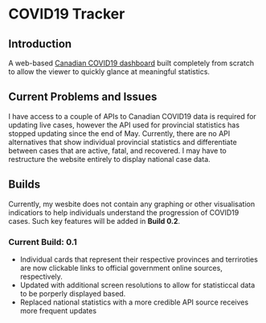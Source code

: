 # COVID19 Tracker

## Introduction
A web-based [Canadian COVID19 dashboard](http://coviddashboard.ca/) built completely from scratch to allow the viewer to quickly glance at meaningful statistics.

## Current Problems and Issues
I have access to a couple of APIs to Canadian COVID19 data is required for updating live cases, however the API used for provincial statistics has stopped updating since the end of May. Currently, there are no API alternatives that show individual provincial statistics and differentiate between cases that are active, fatal, and recovered. I may have to restructure the website entirely to display national case data.

## Builds

Currently, my wesbite does not contain any graphing or other visualisation indicatiors to help individuals understand the progression of COVID19 cases. Such key features will be added in __Build 0.2__.

### Current Build: 0.1
- Individual cards that represent their respective provinces and terriroties are now clickable links to official government online sources, respectively.
- Updated with additional screen resolutions to allow for statisticcal data to be porperly displayed based.
- Replaced national statistics with a more credible API source receives more frequent updates
